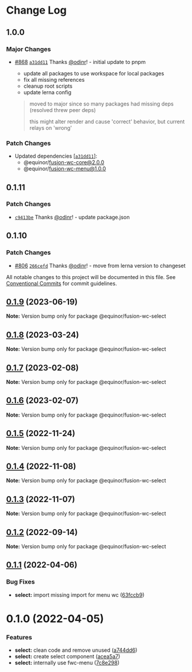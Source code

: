 # Change Log

## 1.0.0

### Major Changes

- [#868](https://github.com/equinor/fusion-web-components/pull/868) [`a31dd11`](https://github.com/equinor/fusion-web-components/commit/a31dd11a7b8f5515cc62344849b2ce765861267a) Thanks [@odinr](https://github.com/odinr)! - initial update to pnpm

  - update all packages to use workspace for local packages
  - fix all missing references
  - cleanup root scripts
  - update lerna config

  > moved to major since so many packages had missing deps (resolved threw peer deps)
  >
  > this might alter render and cause 'correct' behavior, but current relays on 'wrong'

### Patch Changes

- Updated dependencies [[`a31dd11`](https://github.com/equinor/fusion-web-components/commit/a31dd11a7b8f5515cc62344849b2ce765861267a)]:
  - @equinor/fusion-wc-core@2.0.0
  - @equinor/fusion-wc-menu@1.0.0

## 0.1.11

### Patch Changes

- [`c9413be`](https://github.com/equinor/fusion-web-components/commit/c9413beb02b168de63c2f978f121e80fe1b68614) Thanks [@odinr](https://github.com/odinr)! - update package.json

## 0.1.10

### Patch Changes

- [#806](https://github.com/equinor/fusion-web-components/pull/806) [`266cefd`](https://github.com/equinor/fusion-web-components/commit/266cefd493f898f440ce93e92e79964bbd33be59) Thanks [@odinr](https://github.com/odinr)! - move from lerna version to changeset

All notable changes to this project will be documented in this file.
See [Conventional Commits](https://conventionalcommits.org) for commit guidelines.

## [0.1.9](https://github.com/equinor/fusion-web-components/compare/@equinor/fusion-wc-select@0.1.8...@equinor/fusion-wc-select@0.1.9) (2023-06-19)

**Note:** Version bump only for package @equinor/fusion-wc-select

## [0.1.8](https://github.com/equinor/fusion-web-components/compare/@equinor/fusion-wc-select@0.1.7...@equinor/fusion-wc-select@0.1.8) (2023-03-24)

**Note:** Version bump only for package @equinor/fusion-wc-select

## [0.1.7](https://github.com/equinor/fusion-web-components/compare/@equinor/fusion-wc-select@0.1.6...@equinor/fusion-wc-select@0.1.7) (2023-02-08)

**Note:** Version bump only for package @equinor/fusion-wc-select

## [0.1.6](https://github.com/equinor/fusion-web-components/compare/@equinor/fusion-wc-select@0.1.5...@equinor/fusion-wc-select@0.1.6) (2023-02-07)

**Note:** Version bump only for package @equinor/fusion-wc-select

## [0.1.5](https://github.com/equinor/fusion-web-components/compare/@equinor/fusion-wc-select@0.1.4...@equinor/fusion-wc-select@0.1.5) (2022-11-24)

**Note:** Version bump only for package @equinor/fusion-wc-select

## [0.1.4](https://github.com/equinor/fusion-web-components/compare/@equinor/fusion-wc-select@0.1.3...@equinor/fusion-wc-select@0.1.4) (2022-11-08)

**Note:** Version bump only for package @equinor/fusion-wc-select

## [0.1.3](https://github.com/equinor/fusion-web-components/compare/@equinor/fusion-wc-select@0.1.2...@equinor/fusion-wc-select@0.1.3) (2022-11-07)

**Note:** Version bump only for package @equinor/fusion-wc-select

## [0.1.2](https://github.com/equinor/fusion-web-components/compare/@equinor/fusion-wc-select@0.1.1...@equinor/fusion-wc-select@0.1.2) (2022-09-14)

**Note:** Version bump only for package @equinor/fusion-wc-select

## [0.1.1](https://github.com/equinor/fusion-web-components/compare/@equinor/fusion-wc-select@0.1.0...@equinor/fusion-wc-select@0.1.1) (2022-04-06)

### Bug Fixes

- **select:** import missing import for menu wc ([63fccb9](https://github.com/equinor/fusion-web-components/commit/63fccb9da04ea52d0f42eaf7481a3f000348cd57))

# 0.1.0 (2022-04-05)

### Features

- **select:** clean code and remove unused ([a744dd6](https://github.com/equinor/fusion-web-components/commit/a744dd63ce12a59402368cff4937267aceca6fac))
- **select:** create select component ([acea5a7](https://github.com/equinor/fusion-web-components/commit/acea5a7c5e516bdbd61a3982b440201a60ae01d6))
- **select:** internally use fwc-menu ([7c8e298](https://github.com/equinor/fusion-web-components/commit/7c8e298aa871e81fa39a97b3eaa994ce0488ddca))
